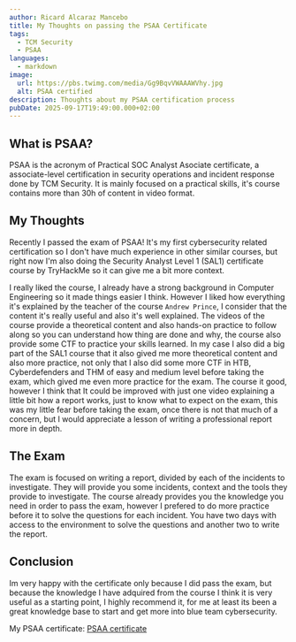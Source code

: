 ```yaml
---
author: Ricard Alcaraz Mancebo
title: My Thoughts on passing the PSAA Certificate
tags:
  - TCM Security
  - PSAA
languages:
  - markdown
image:
  url: https://pbs.twimg.com/media/Gg9BqvVWAAAWVhy.jpg
  alt: PSAA certified
description: Thoughts about my PSAA certification process
pubDate: 2025-09-17T19:49:00.000+02:00
---
```

## What is PSAA?
PSAA is the acronym of Practical SOC Analyst Asociate certificate, a associate-level certification in security operations and incident response done by TCM Security. It is mainly focused on a practical skills, it's course contains more than 30h of content in video format.

## My Thoughts

Recently I passed the exam of PSAA! It's my first cybersecurity related certification so I don't have much experience in other similar courses, but right now I'm also doing the Security Analyst Level 1 (SAL1) certificate course by TryHackMe so it can give me a bit more context. 

I really liked the course, I already have a strong background in Computer Engineering so it made things easier I think. However I liked how everything it's explained by the teacher of the course `Andrew Prince`, I consider that the content it's really useful and also it's well explained.
The videos of the course provide a theoretical content and also hands-on practice to follow along so you can understand how thing are done and why, the course also provide some CTF to practice your skills learned.
In my case I also did a big part of the SAL1 course that it also gived me more theoretical content and also more practice, not only that I also did some more CTF in HTB, Cyberdefenders and THM of easy and medium level before taking the exam, which gived me even more practice for the exam.
The course it good, however I think that It could be improved with just one video explaining a little bit how a report works, just to know what to expect on the exam, this was my little fear before taking the exam, once there is not that much of a concern, but I would appreciate a lesson of writing a professional report more in depth.

## The Exam

The exam is focused on writing a report, divided by each of the incidents to investigate. They will provide you some incidents, context and the tools they provide to investigate. The course already provides you the knowledge you need in order to pass the exam, however I prefered to do more practice before it to solve the questions for each incident. You have two days with access to the environment to solve the questions and another two to write the report.

## Conclusion

Im very happy with the certificate only because I did pass the exam, but because the knowledge I have adquired from the course I think it is very useful as a starting point, I highly recommend it, for me at least its been a great knowledge base to start and get more into blue team cybersecurity.

My PSAA certificate: [PSAA certificate](https://certified.tcm-sec.com/84419150-eea3-447b-9624-087dc1758d3c?key=a69ddca39072a059671ce1d05049f1435c3fe5a2946596c5df840de27fddb377#acc.IclnK15u)

